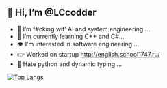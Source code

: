 ## 👋 Hi, I’m @LCcodder
- 👀 I’m f#cking wit' AI and system engineering ...
- 🌱 I’m currently learning C++ and C# ...
- 👁️ I'm interested in software engineering ...
- 👉 Worked on startup http://english.school1747.ru/
- 🐍 Hate python and dynamic typing ...


[![Top Langs](https://github-readme-stats.vercel.app/api/top-langs/?username=LCcodder&langs_count=8)](https://github.com/LCcodder/github-readme-stats)
<!---
LCcodder/LCcodder is a ✨ special ✨ repository because its `README.md` (this file) appears on your GitHub profile.
You can click the Preview link to take a look at your changes.
--->

